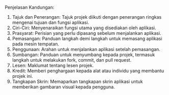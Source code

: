 Penjelasan Kandungan:
1. Tajuk dan Penerangan: Tajuk projek diikuti dengan penerangan ringkas mengenai tujuan dan fungsi aplikasi.
2. Ciri-Ciri: Menyenaraikan fungsi utama yang disediakan oleh aplikasi.
3. Prasyarat: Perisian yang perlu dipasang sebelum menjalankan aplikasi.
4. Pemasangan: Panduan langkah demi langkah untuk memasang aplikasi pada mesin tempatan.
5. Penggunaan: Arahan untuk menjalankan aplikasi setelah pemasangan. 
6. Sumbangan: Panduan untuk menyumbang kepada projek, termasuk langkah untuk melakukan fork, commit, dan pull request.
7. Lesen: Maklumat tentang lesen projek.
8. Kredit: Memberi penghargaan kepada alat atau individu yang membantu projek ini.
9. Tangkapan Skrin: Memaparkan tangkapan skrin aplikasi untuk memberikan gambaran visual kepada pengguna.